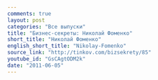 ```yaml
---
comments: true
layout: post
categories: "Все выпуски"
title: "Бизнес-секреты: Николай Фоменко"
short_title: "Николай Фоменко"
english_short_title: "Nikolay-Fomenko"
source_link: "http://tinkov.com/bizsekrety/85"
youtube_id: "GsCAgtODM2k"
date: "2011-06-05"
---
```



